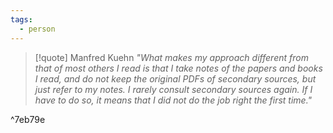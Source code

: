 ```yaml
---
tags:
  - person
---
```

> [!quote] Manfred Kuehn
> _"What makes my approach different from that of most others I read is that I take notes of the papers and books I read, and do not keep the original PDFs of secondary sources, but just refer to my notes. I rarely consult secondary sources again. If I have to do so, it means that I did not do the job right the first time."_

^7eb79e

